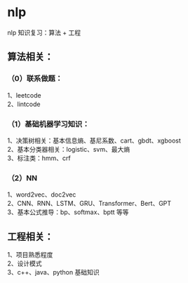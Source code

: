 # nlp
nlp 知识复习：算法 + 工程

## 算法相关：

### （0）联系做题：
  1、leetcode             
  2、lintcode              

### （1）基础机器学习知识：
  1、决策树相关：基本信息熵、基尼系数、cart、gbdt、xgboost                       
  2、基本分类器相关：logistic、svm、最大熵                     
  3、标注类：hmm、crf                       
  
### （2）NN
  1、word2vec、doc2vec                   
  2、CNN、RNN、LSTM、GRU、Transformer、Bert、GPT            
  3、基本公式推导：bp、softmax、bptt 等等                 
  
## 工程相关：
  1、项目熟悉程度            
  2、设计模式               
  3、c++、java、python 基础知识               
  
